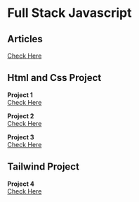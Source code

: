 # Full Stack Javascript

## Articles
[Check Here](./Articles/readme.md)

## Html and Css Project
**Project 1** <br/>
[Check Here](./Projects/Project%201/readme.md)

**Project 2** <br/>
[Check Here](./Projects/Project%202/readme.md)

**Project 3** <br/>
[Check Here](./Projects/Project%203/readme.md)

## Tailwind Project

**Project 4**<br/>
[Check Here](./Projects/Project%204%20%20vscode/README.md)